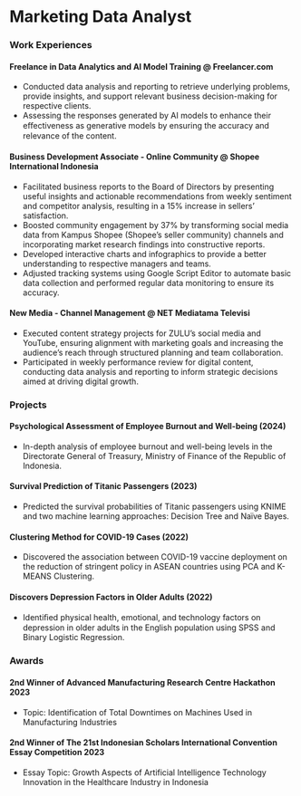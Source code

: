 <style>
img[alt="Logo"] {
  width: 120px;
  height: 120px;
  border-radius: 50%;
  object-fit: cover;
  display: block;
  margin: 0 auto;
}
</style>

# Marketing Data Analyst

### Work Experiences
#### Freelance in Data Analytics and AI Model Training @ Freelancer.com
- Conducted data analysis and reporting to retrieve underlying problems, provide insights, and support relevant business decision-making for respective clients.
- Assessing the responses generated by AI models to enhance their eﬀectiveness as generative models by ensuring the accuracy and relevance of the content.

#### Business Development Associate - Online Community @ Shopee International Indonesia
- Facilitated business reports to the Board of Directors by presenting useful insights and actionable recommendations from weekly sentiment and competitor analysis, resulting in a 15% increase in sellers’ satisfaction.
- Boosted community engagement by 37% by transforming social media data from Kampus Shopee (Shopee’s seller community) channels and incorporating market research findings into constructive reports.
- Developed interactive charts and infographics to provide a better understanding to respective managers and teams.
- Adjusted tracking systems using Google Script Editor to automate basic data collection and performed regular data monitoring to ensure its accuracy.

#### New Media - Channel Management @ NET Mediatama Televisi
- Executed content strategy projects for ZULU’s social media and YouTube, ensuring alignment with marketing goals and increasing the audience’s reach through structured planning and team collaboration.
- Participated in weekly performance review for digital content, conducting data analysis and reporting to inform strategic decisions aimed at driving digital growth.

### Projects
#### Psychological Assessment of Employee Burnout and Well-being (2024)
- In-depth analysis of employee burnout and well-being levels in the Directorate General of Treasury, Ministry of Finance of the Republic of Indonesia.
#### Survival Prediction of Titanic Passengers (2023)
- Predicted the survival probabilities of Titanic passengers using KNIME and two machine learning approaches: Decision Tree and Naïve Bayes.
#### Clustering Method for COVID-19 Cases (2022)
- Discovered the association between COVID-19 vaccine deployment on the reduction of stringent policy in ASEAN countries using PCA and K-MEANS Clustering.
#### Discovers Depression Factors in Older Adults (2022)
- Identiﬁed physical health, emotional, and technology factors on depression in older adults in the English population using SPSS and Binary Logistic Regression.

### Awards
#### 2nd Winner of Advanced Manufacturing Research Centre Hackathon 2023
- Topic: Identification of Total Downtimes on Machines Used in Manufacturing Industries
#### 2nd Winner of The 21st Indonesian Scholars International Convention Essay Competition 2023
- Essay Topic: Growth Aspects of Artificial Intelligence Technology Innovation in the Healthcare Industry in Indonesia
